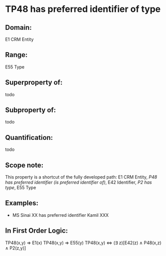 # TP48 has preferred identifier of type

## Domain: 

E1 CRM Entity

## Range: 

E55 Type

## Superproperty of: 

todo

## Subproperty of: 

todo

## Quantification: 

todo

## Scope note: 

This property is a shortcut of the fully developed path: E1 CRM Entity, _P48 has preferred identifier (is preferred identifier of)_, E42 Identifier, _P2 has type_, E55 Type

## Examples: 

* MS Sinai XX has preferred identifier Kamil XXX

## In First Order Logic: 

TP48(x,y) ⇒ E1(x)
TP48(x,y) ⇒ E55(y)
TP48(x,y) ⇔ (∃ z)[E42(z) ∧ P48(x,z) ∧ P2(z,y)]

